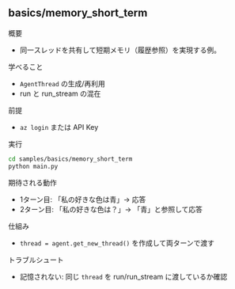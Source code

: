 ## basics/memory_short_term

概要
- 同一スレッドを共有して短期メモリ（履歴参照）を実現する例。

学べること
- `AgentThread` の生成/再利用
- run と run_stream の混在

前提
- `az login` または API Key

実行
```bash
cd samples/basics/memory_short_term
python main.py
```

期待される動作
- 1ターン目: 「私の好きな色は青」→ 応答
- 2ターン目: 「私の好きな色は？」→ 「青」と参照して応答

仕組み
- `thread = agent.get_new_thread()` を作成して両ターンで渡す

トラブルシュート
- 記憶されない: 同じ `thread` を run/run_stream に渡しているか確認

